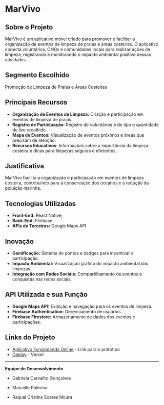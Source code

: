 # MarVivo

## Sobre o Projeto
MarVivo é um aplicativo móvel criado para promover e facilitar a organização de eventos de limpeza de praias e áreas costeiras. O aplicativo conecta voluntários, ONGs e comunidades locais para realizar ações de limpeza, registrando e monitorando o impacto ambiental positivo dessas atividades.

## Segmento Escolhido
Promoção de Limpeza de Praias e Áreas Costeiras

## Principais Recursos
- **Organização de Eventos de Limpeza:** Criação e participação em eventos de limpeza de praias.
- **Registro de Participação:** Registro de voluntários e do tipo e quantidade de lixo recolhido.
- **Mapa de Eventos:** Visualização de eventos próximos e áreas que precisam de atenção.
- **Recursos Educativos:** Informações sobre a importância da limpeza costeira e dicas para limpezas seguras e eficientes.

## Justificativa
MarVivo facilita a organização e participação em eventos de limpeza costeira, contribuindo para a conservação dos oceanos e a redução da poluição marinha.

## Tecnologias Utilizadas
- **Front-End:** React Native;
- **Back-End:** Firebase;
- **APIs de Terceiros:** Google Maps API

## Inovação
- **Gamificação:** Sistema de pontos e badges para incentivar a participação.
- **Impacto Ambiental:** Visualização gráfica do impacto ambiental das limpezas.
- **Integração com Redes Sociais:** Compartilhamento de eventos e conquistas nas redes sociais.

## API Utilizada e sua Função
- **Google Maps API:** Exibição e navegação para os eventos de limpeza.
- **Firebase Authentication:** Gerenciamento de usuários.
- **Firebase Firestore:** Armazenamento de dados dos eventos e participações.

## Links do Projeto
- [Aplicativo Funcionando Online](https://www.figma.com/proto/J0k0SNk0GppdCCiLikEVSP/Global-Solution_Fiap?page-id=182%3A69&node-id=191-267&viewport=45%2C328%2C0.49&t=ImuOgyrVHX9hmUeX-1&scaling=scale-down&starting-point-node-id=182%3A70) - Link para o protótipo
- [Deploy](https://mar-vivo.vercel.app/) -  Vercel


---
**Equipe de Desenvolvimento**


- Gabriela Carvalho Gonçalves


- Marcelle Palermo


- Raquel Cristina Soares Moura
